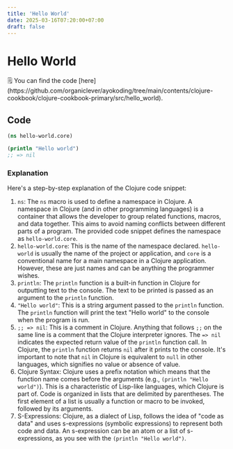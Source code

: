 ```yaml
---
title: 'Hello World'
date: 2025-03-16T07:20:00+07:00
draft: false
---
```


# Hello World

<aside>
🗒️ You can find the code [here](https://github.com/organiclever/ayokoding/tree/main/contents/clojure-cookbook/clojure-cookbook-primary/src/hello_world).

</aside>

## Code

```clojure
(ns hello-world.core)

(println "Hello world")
;; => nil
```

### Explanation

Here's a step-by-step explanation of the Clojure code snippet:

1. `ns`: The `ns` macro is used to define a namespace in Clojure. A namespace in Clojure (and in other programming languages) is a container that allows the developer to group related functions, macros, and data together. This aims to avoid naming conflicts between different parts of a program. The provided code snippet defines the namespace as `hello-world.core`.
2. `hello-world.core`: This is the name of the namespace declared. `hello-world` is usually the name of the project or application, and `core` is a conventional name for a main namespace in a Clojure application. However, these are just names and can be anything the programmer wishes.
3. `println`: The `println` function is a built-in function in Clojure for outputting text to the console. The text to be printed is passed as an argument to the `println` function.
4. `"Hello world"`: This is a string argument passed to the `println` function. The `println` function will print the text "Hello world" to the console when the program is run.
5. `;; => nil`: This is a comment in Clojure. Anything that follows `;;` on the same line is a comment that the Clojure interpreter ignores. The `=> nil` indicates the expected return value of the `println` function call. In Clojure, the `println` function returns `nil` after it prints to the console. It's important to note that `nil` in Clojure is equivalent to `null` in other languages, which signifies no value or absence of value.
6. Clojure Syntax: Clojure uses a prefix notation which means that the function name comes before the arguments (e.g., `(println "Hello world")`). This is a characteristic of Lisp-like languages, which Clojure is part of. Code is organized in lists that are delimited by parentheses. The first element of a list is usually a function or macro to be invoked, followed by its arguments.
7. S-Expressions: Clojure, as a dialect of Lisp, follows the idea of "code as data" and uses s-expressions (symbolic expressions) to represent both code and data. An s-expression can be an atom or a list of s-expressions, as you see with the `(println "Hello world")`.
